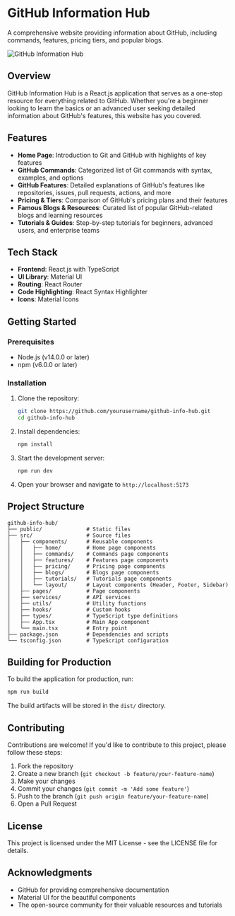 # GitHub Information Hub

A comprehensive website providing information about GitHub, including commands, features, pricing tiers, and popular blogs.

![GitHub Information Hub](https://github.githubassets.com/images/modules/logos_page/GitHub-Mark.png)

## Overview

GitHub Information Hub is a React.js application that serves as a one-stop resource for everything related to GitHub. Whether you're a beginner looking to learn the basics or an advanced user seeking detailed information about GitHub's features, this website has you covered.

## Features

- **Home Page**: Introduction to Git and GitHub with highlights of key features
- **GitHub Commands**: Categorized list of Git commands with syntax, examples, and options
- **GitHub Features**: Detailed explanations of GitHub's features like repositories, issues, pull requests, actions, and more
- **Pricing & Tiers**: Comparison of GitHub's pricing plans and their features
- **Famous Blogs & Resources**: Curated list of popular GitHub-related blogs and learning resources
- **Tutorials & Guides**: Step-by-step tutorials for beginners, advanced users, and enterprise teams

## Tech Stack

- **Frontend**: React.js with TypeScript
- **UI Library**: Material UI
- **Routing**: React Router
- **Code Highlighting**: React Syntax Highlighter
- **Icons**: Material Icons

## Getting Started

### Prerequisites

- Node.js (v14.0.0 or later)
- npm (v6.0.0 or later)

### Installation

1. Clone the repository:
   ```bash
   git clone https://github.com/yourusername/github-info-hub.git
   cd github-info-hub
   ```

2. Install dependencies:
   ```bash
   npm install
   ```

3. Start the development server:
   ```bash
   npm run dev
   ```

4. Open your browser and navigate to `http://localhost:5173`

## Project Structure

```
github-info-hub/
├── public/              # Static files
├── src/                 # Source files
│   ├── components/      # Reusable components
│   │   ├── home/        # Home page components
│   │   ├── commands/    # Commands page components
│   │   ├── features/    # Features page components
│   │   ├── pricing/     # Pricing page components
│   │   ├── blogs/       # Blogs page components
│   │   ├── tutorials/   # Tutorials page components
│   │   └── layout/      # Layout components (Header, Footer, Sidebar)
│   ├── pages/           # Page components
│   ├── services/        # API services
│   ├── utils/           # Utility functions
│   ├── hooks/           # Custom hooks
│   ├── types/           # TypeScript type definitions
│   ├── App.tsx          # Main App component
│   └── main.tsx         # Entry point
├── package.json         # Dependencies and scripts
└── tsconfig.json        # TypeScript configuration
```

## Building for Production

To build the application for production, run:

```bash
npm run build
```

The build artifacts will be stored in the `dist/` directory.

## Contributing

Contributions are welcome! If you'd like to contribute to this project, please follow these steps:

1. Fork the repository
2. Create a new branch (`git checkout -b feature/your-feature-name`)
3. Make your changes
4. Commit your changes (`git commit -m 'Add some feature'`)
5. Push to the branch (`git push origin feature/your-feature-name`)
6. Open a Pull Request

## License

This project is licensed under the MIT License - see the LICENSE file for details.

## Acknowledgments

- GitHub for providing comprehensive documentation
- Material UI for the beautiful components
- The open-source community for their valuable resources and tutorials
